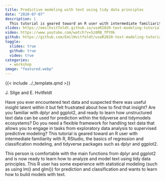 ```yaml
---
title: Predictive modeling with text using tidy data principles
date: "2020-07-07"
description: |
  This tutorial is geared toward an R user with intermediate familiarity with R, RStudio, the basics of regression and classification modeling, and tidyverse packages such as dplyr and ggplot2.
slides: https://emilhvitfeldt.github.io/useR2020-text-modeling-tutorial/
video: https://www.youtube.com/watch?v=Sz8RB_fPYOk
github: https://github.com/EmilHvitfeldt/useR2020-text-modeling-tutorial
toggle:
  slides: true
  github: true
  video: true
categories:
  - workshop
image: "featured.webp"
---
```


{{< include ../_template.qmd >}}

J. Silge and E. Hvitfeldt

Have you ever encountered text data and suspected there was useful insight latent within it but felt frustrated about how to find that insight? Are you familiar with dplyr and ggplot2, and ready to learn how unstructured text data can be used for prediction within the tidyverse and tidymodels ecosystems? Do you need a flexible framework for handling text data that allows you to engage in tasks from exploratory data analysis to supervised predictive modeling? This tutorial is geared toward an R user with intermediate familiarity with R, RStudio, the basics of regression and classification modeling, and tidyverse packages such as dplyr and ggplot2. 

This person is comfortable with the main functions from dplyr and ggplot2 and is now ready to learn how to analyze and model text using tidy data principles. This R user has some experience with statistical modeling (such as using lm() and glm()) for prediction and classification and wants to learn how to build models with text.
